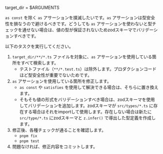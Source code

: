 target_dir = $ARGUMENTS

`as const` を除く `as` アサーションを撲滅したいです。`as` アサーションは型安全性を損なうので避けるべきです。どうしても `as` アサーションを使わないと型チェックを通せない場合は、値の型が保証されないためzodスキーマでバリデーションすべきです。

以下のタスクを実行してください。

1. `target_dir/**/*.ts` ファイルを対象に、`as` アサーションを使用している箇所をすべて検索します。
    - テストファイル（`**/*.test.ts`）は除外します。プロダクションコードほど型安全性が重要でないためです。
2. `as` アサーションを使用している箇所を修正します。
    - `as const` や `satisfies` を使用して解決できる場合は、そちらに置き換えます。
    - そもそも値の形式をバリデーションすべき場合は、zodスキーマを使用してバリデーションを追加します。zodスキーマが `src/types/*.ts` に存在する場合はそれをimportして使用します。存在しない場合は新たに `src/type/*.ts` にzodスキーマと `z.infer()` で導出した型定義を作成します。
3. 修正後、各種チェックが通ることを確認します。
     - `pnpm fix`
     - `pnpm test`
4. 問題なければ、修正内容をコミットします。
